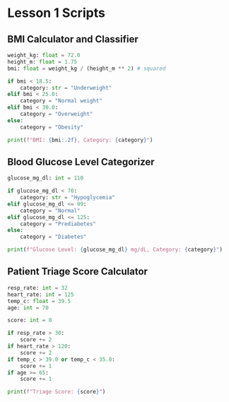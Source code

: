 # Lesson 1 Scripts

## BMI Calculator and Classifier

```python
weight_kg: float = 72.0
height_m: float = 1.75
bmi: float = weight_kg / (height_m ** 2) # squared

if bmi < 18.5:
    category: str = "Underweight"
elif bmi < 25.0:
    category = "Normal weight"
elif bmi < 30.0:
    category = "Overweight"
else:
    category = "Obesity"

print(f"BMI: {bmi:.2f}, Category: {category}")
```

## Blood Glucose Level Categorizer

```python
glucose_mg_dl: int = 110

if glucose_mg_dl < 70:
    category: str = "Hypoglycemia"
elif glucose_mg_dl <= 99:
    category = "Normal"
elif glucose_mg_dl <= 125:
    category = "Prediabetes"
else:
    category = "Diabetes"

print(f"Glucose Level: {glucose_mg_dl} mg/dL, Category: {category}")
```

## Patient Triage Score Calculator

```python
resp_rate: int = 32
heart_rate: int = 125
temp_c: float = 39.5
age: int = 70

score: int = 0

if resp_rate > 30:
    score += 2
if heart_rate > 120:
    score += 2
if temp_c > 39.0 or temp_c < 35.0:
    score += 1
if age >= 65:
    score += 1

print(f"Triage Score: {score}")
```
